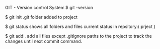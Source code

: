 
GIT - Version control System
$ git -version


$ git init
.git folder added to project

$ git status
    shows all folders and files current status in repsitory:( prject )

$ git add .
    add all files except .gitignore paths to the project to track the changes until next commit command.

